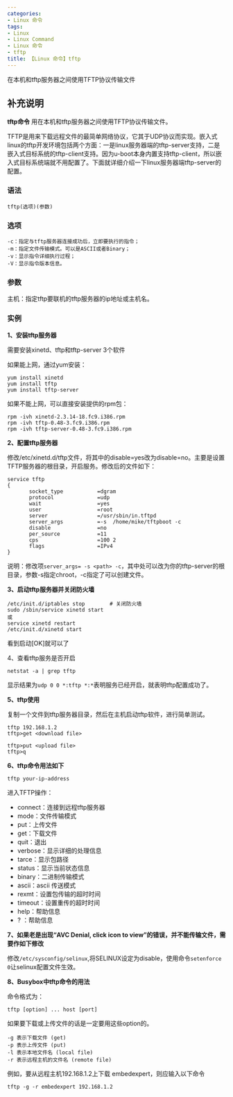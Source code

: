 ```yaml
---
categories:
- Linux 命令
tags:
- Linux
- Linux Command
- Linux 命令
- tftp
title: 【Linux 命令】tftp
---
```


在本机和tftp服务器之间使用TFTP协议传输文件

## 补充说明

**tftp命令** 用在本机和tftp服务器之间使用TFTP协议传输文件。

TFTP是用来下载远程文件的最简单网络协议，它其于UDP协议而实现。嵌入式linux的tftp开发环境包括两个方面：一是linux服务器端的tftp-server支持，二是嵌入式目标系统的tftp-client支持。因为u-boot本身内置支持tftp-client，所以嵌入式目标系统端就不用配置了。下面就详细介绍一下linux服务器端tftp-server的配置。

###  语法

```shell
tftp(选项)(参数)
```

###  选项

```shell
-c：指定与tftp服务器连接成功后，立即要执行的指令；
-m：指定文件传输模式。可以是ASCII或者Binary；
-v：显示指令详细执行过程；
-V：显示指令版本信息。
```

###  参数

主机：指定tftp要联机的tftp服务器的ip地址或主机名。

###  实例

 **1、安装tftp服务器** 

需要安装xinetd、tftp和tftp-server 3个软件

如果能上网，通过yum安装：

```shell
yum install xinetd
yum install tftp
yum install tftp-server
```

如果不能上网，可以直接安装提供的rpm包：

```shell
rpm -ivh xinetd-2.3.14-18.fc9.i386.rpm
rpm -ivh tftp-0.48-3.fc9.i386.rpm
rpm -ivh tftp-server-0.48-3.fc9.i386.rpm
```

 **2、配置tftp服务器** 

修改/etc/xinetd.d/tftp文件，将其中的disable=yes改为disable=no。主要是设置TFTP服务器的根目录，开启服务。修改后的文件如下：

```shell
service tftp
{
       socket_type           =dgram
       protocol              =udp
       wait                  =yes
       user                  =root
       server                =/usr/sbin/in.tftpd
       server_args           =-s  /home/mike/tftpboot -c
       disable               =no
       per_source            =11
       cps                   =100 2
       flags                 =IPv4
}
```

说明：修改项`server_args= -s <path> -c`，其中<path>处可以改为你的tftp-server的根目录，参数-s指定chroot，-c指定了可以创建文件。

 **3、启动tftp服务器并关闭防火墙** 

```shell
/etc/init.d/iptables stop        # 关闭防火墙
sudo /sbin/service xinetd start
或
service xinetd restart
/etc/init.d/xinetd start
```

看到启动[OK]就可以了

4、查看tftp服务是否开启

```shell
netstat -a | grep tftp
```

显示结果为`udp 0 0 *:tftp *:*`表明服务已经开启，就表明tftp配置成功了。

 **5、tftp使用** 

复制一个文件到tftp服务器目录，然后在主机启动tftp软件，进行简单测试。

```shell
tftp 192.168.1.2
tftp>get <download file> 

tftp>put <upload file>
tftp>q
```

 **6、tftp命令用法如下** 

```shell
tftp your-ip-address
```

进入TFTP操作：

*   connect：连接到远程tftp服务器
*   mode：文件传输模式
*   put：上传文件
*   get：下载文件
*   quit：退出
*   verbose：显示详细的处理信息
*   tarce：显示包路径
*   status：显示当前状态信息
*   binary：二进制传输模式
*   ascii：ascii 传送模式
*   rexmt：设置包传输的超时时间
*   timeout：设置重传的超时时间
*   help：帮助信息
*   ? ：帮助信息

 **7、如果老是出现“AVC Denial, click icon to view”的错误，并不能传输文件，需要作如下修改** 

修改`/etc/sysconfig/selinux`,将SELINUX设定为disable，使用命令`setenforce 0`让selinux配置文件生效。

 **8、Busybox中tftp命令的用法** 

命令格式为：

```shell
tftp [option] ... host [port]
```

如果要下载或上传文件的话是一定要用这些option的。

```shell
-g 表示下载文件 (get)
-p 表示上传文件 (put)
-l 表示本地文件名 (local file)
-r 表示远程主机的文件名 (remote file)
```

例如，要从远程主机192.168.1.2上下载 embedexpert，则应输入以下命令

```shell
tftp -g -r embedexpert 192.168.1.2
```


<!-- Linux命令行搜索引擎：https://jaywcjlove.github.io/linux-command/ -->